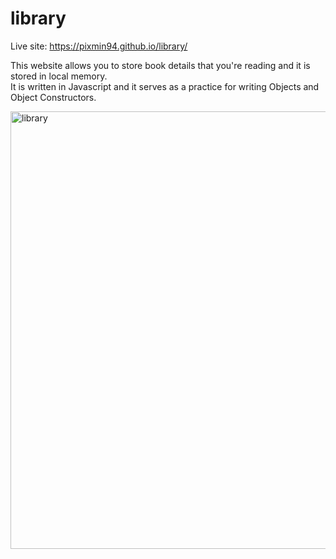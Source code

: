 # library

Live site: https://pixmin94.github.io/library/

This website allows you to store book details that you're reading and it is stored in local memory. <br>
It is written in Javascript and it serves as a practice for writing Objects and Object Constructors.<br>

<img width="700" alt="library" src="https://user-images.githubusercontent.com/88019050/193464066-7084b705-7ab7-4669-bf28-d9c6f77ad2ff.png">
